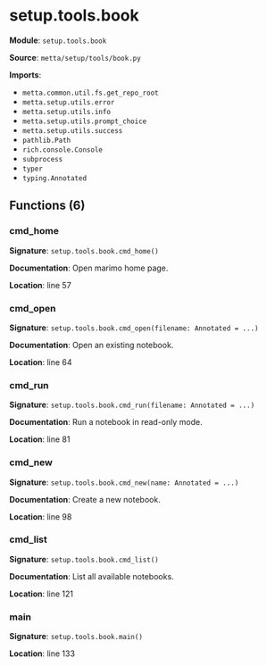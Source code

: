 # setup.tools.book

**Module**: `setup.tools.book`

**Source**: `metta/setup/tools/book.py`

**Imports**:
- `metta.common.util.fs.get_repo_root`
- `metta.setup.utils.error`
- `metta.setup.utils.info`
- `metta.setup.utils.prompt_choice`
- `metta.setup.utils.success`
- `pathlib.Path`
- `rich.console.Console`
- `subprocess`
- `typer`
- `typing.Annotated`

## Functions (6)

### cmd_home

**Signature**: `setup.tools.book.cmd_home()`

**Documentation**: Open marimo home page.

**Location**: line 57

### cmd_open

**Signature**: `setup.tools.book.cmd_open(filename: Annotated = ...)`

**Documentation**: Open an existing notebook.

**Location**: line 64

### cmd_run

**Signature**: `setup.tools.book.cmd_run(filename: Annotated = ...)`

**Documentation**: Run a notebook in read-only mode.

**Location**: line 81

### cmd_new

**Signature**: `setup.tools.book.cmd_new(name: Annotated = ...)`

**Documentation**: Create a new notebook.

**Location**: line 98

### cmd_list

**Signature**: `setup.tools.book.cmd_list()`

**Documentation**: List all available notebooks.

**Location**: line 121

### main

**Signature**: `setup.tools.book.main()`

**Location**: line 133


